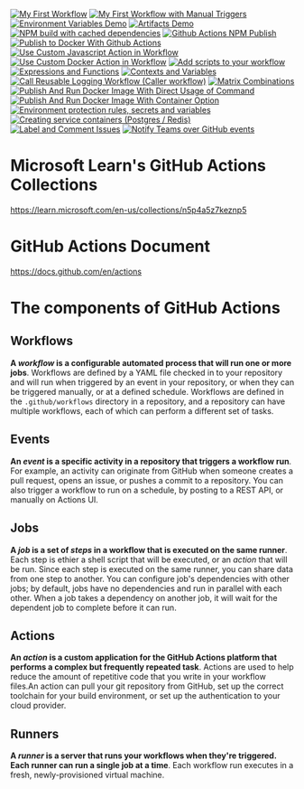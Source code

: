 [![My First Workflow](https://github.com/CynicDog/github-actions-demo/actions/workflows/MS_LEARN_1_my_first_workflow.yml/badge.svg)](https://github.com/CynicDog/github-actions-demo/actions/workflows/MS_LEARN_1_my_first_workflow.yml)
[![My First Workflow with Manual Triggers](https://github.com/CynicDog/github-actions-demo/actions/workflows/MS_LEARN_2_workflow_with_manual_trigger.yml/badge.svg)](https://github.com/CynicDog/github-actions-demo/actions/workflows/MS_LEARN_2_workflow_with_manual_trigger.yml)
[![Environment Variables Demo](https://github.com/CynicDog/github-actions-demo/actions/workflows/MS_LEARN_3_environment_variables.yml/badge.svg)](https://github.com/CynicDog/github-actions-demo/actions/workflows/MS_LEARN_3_environment_variables.yml)
[![Artifacts Demo](https://github.com/CynicDog/github-actions-demo/actions/workflows/MS_LEARN_4_artifacts.yml/badge.svg)](https://github.com/CynicDog/github-actions-demo/actions/workflows/MS_LEARN_4_artifacts.yml)
[![NPM build with cached dependencies](https://github.com/CynicDog/github-actions-demo/actions/workflows/MS_LEARN_5_npm_build_with_cached_dependencies.yml/badge.svg)](https://github.com/CynicDog/github-actions-demo/actions/workflows/MS_LEARN_5_npm_build_with_cached_dependencies.yml)
[![Github Actions NPM Publish](https://github.com/CynicDog/github-actions-demo/actions/workflows/MS_LEARN_6_npm_publish_with_github_actions.yml/badge.svg)](https://github.com/CynicDog/github-actions-demo/actions/workflows/MS_LEARN_6_npm_publish_with_github_actions.yml)
[![Publish to Docker With Github Actions](https://github.com/CynicDog/github-actions-demo/actions/workflows/MS_LEARN_7_docker_image_publish_with_github_actions.yml/badge.svg)](https://github.com/CynicDog/github-actions-demo/actions/workflows/MS_LEARN_7_docker_image_publish_with_github_actions.yml)
[![Use Custom Javascript Action in Workflow](https://github.com/CynicDog/github-actions-demo/actions/workflows/MS_LEARN_8_javascript_action_workflow.yml/badge.svg)](https://github.com/CynicDog/github-actions-demo/actions/workflows/MS_LEARN_8_javascript_action_workflow.yml)
[![Use Custom Docker Action in Workflow](https://github.com/CynicDog/github-actions-demo/actions/workflows/MS_LEARN_9_docker_action_workflow.yml/badge.svg)](https://github.com/CynicDog/github-actions-demo/actions/workflows/MS_LEARN_9_docker_action_workflow.yml)
[![Add scripts to your workflow](https://github.com/CynicDog/github-actions-demo/actions/workflows/GITHUB_DOC_1_add_scripts_to_workflow.yml/badge.svg)](https://github.com/CynicDog/github-actions-demo/actions/workflows/GITHUB_DOC_1_add_scripts_to_workflow.yml)
[![Expressions and Functions](https://github.com/CynicDog/github-actions-demo/actions/workflows/GITHUB_DOC_2_expressions_and_functions.yml/badge.svg)](https://github.com/CynicDog/github-actions-demo/actions/workflows/GITHUB_DOC_2_expressions_and_functions.yml)
[![Contexts and Variables](https://github.com/CynicDog/github-actions-demo/actions/workflows/GITHUB_DOC_3_contexts_and_variables.yml/badge.svg)](https://github.com/CynicDog/github-actions-demo/actions/workflows/GITHUB_DOC_3_contexts_and_variables.yml)
[![Call Reusable Logging Workflow (Caller workflow)](https://github.com/CynicDog/github-actions-demo/actions/workflows/GITHUB_DOC_4_2_caller_workflow.yml/badge.svg)](https://github.com/CynicDog/github-actions-demo/actions/workflows/GITHUB_DOC_4_2_caller_workflow.yml)
[![Matrix Combinations](https://github.com/CynicDog/github-actions-demo/actions/workflows/GITHUB_DOC_5_matrix_combinations.yml/badge.svg)](https://github.com/CynicDog/github-actions-demo/actions/workflows/GITHUB_DOC_5_matrix_combinations.yml)
[![Publish And Run Docker Image With Direct Usage of Command](https://github.com/CynicDog/github-actions-demo/actions/workflows/GITHUB_DOC_7_1_run_jobs_in_a_container.yml/badge.svg)](https://github.com/CynicDog/github-actions-demo/actions/workflows/GITHUB_DOC_7_1_run_jobs_in_a_container.yml)
[![Publish And Run Docker Image With Container Option](https://github.com/CynicDog/github-actions-demo/actions/workflows/GITHUB_DOC_7_2_run_jobs_in_a_container.yml/badge.svg)](https://github.com/CynicDog/github-actions-demo/actions/workflows/GITHUB_DOC_7_2_run_jobs_in_a_container.yml)
[![Environment protection rules, secrets and variables](https://github.com/CynicDog/github-actions-demo/actions/workflows/GITHUB_DOC_8_environments.yml/badge.svg)](https://github.com/CynicDog/github-actions-demo/actions/workflows/GITHUB_DOC_8_environments.yml)
[![Creating service containers (Postgres / Redis)](https://github.com/CynicDog/github-actions-demo/actions/workflows/GITHUB_DOC_9_containerized_services.yml/badge.svg)](https://github.com/CynicDog/github-actions-demo/actions/workflows/GITHUB_DOC_9_containerized_services.yml)
[![Label and Comment Issues](https://github.com/CynicDog/github-actions-demo/actions/workflows/GITHUB_DOC_10_label_and_comment_issues.yml/badge.svg)](https://github.com/CynicDog/github-actions-demo/actions/workflows/GITHUB_DOC_10_label_and_comment_issues.yml)
[![Notify Teams over GitHub events](https://github.com/CynicDog/github-actions-demo/actions/workflows/teams_notification.yml/badge.svg)](https://github.com/CynicDog/github-actions-demo/actions/workflows/teams_notification.yml)

# Microsoft Learn's GitHub Actions Collections  
https://learn.microsoft.com/en-us/collections/n5p4a5z7keznp5

# GitHub Actions Document 
https://docs.github.com/en/actions

# The components of GitHub Actions 
## Workflows 
**A *workflow* is a configurable automated process that will run one or more jobs**. Workflows are defined by a YAML file checked in to your repository and will run when triggered by an event in your repository, or when they can be triggered manually, or at a defined schedule. 
Workflows are defined in the `.github/workflows` directory in a repository, and a repository can have multiple workflows, each of  which can perform a different set of tasks. 

## Events 
**An *event* is a specific activity in a repository that triggers a workflow run**. For example, an activity can originate from GitHub when someone creates a pull request, opens an issue, or pushes a commit to a repository. You can also trigger a workflow to run on a schedule, by posting to a REST API, or manually on Actions UI.

## Jobs
**A *job* is a set of *steps* in a workflow that is executed on the same runner**. Each step is ethier a shell script that will be executed, or an *action* that will be run. Since each step is executed on the same runner, you can share data from one step to another. 
You can configure job's dependencies with other jobs; by default, jobs have no dependencies and run in parallel with each other. When a job takes a dependency on another job, it will wait for the dependent job to complete before it can run. 

## Actions 
**An *action* is a custom application for the GitHub Actions platform that performs a complex but frequently repeated task**. Actions are used to help reduce the amount of repetitive code that you write in your workflow files.An action can pull your git repository from GitHub, set up the correct toolchain for your  build environment, or set up the authentication to your cloud provider. 

## Runners 
**A *runner* is a server that runs your workflows when they're triggered. Each runner can run a single job at a time**. Each workflow run executes in a fresh, newly-provisioned virtual machine. 

